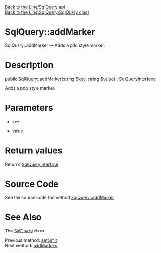 [Back to the Ling/SqlQuery api](https://github.com/lingtalfi/SqlQuery/blob/master/doc/api/Ling/SqlQuery.md)<br>
[Back to the Ling\SqlQuery\SqlQuery class](https://github.com/lingtalfi/SqlQuery/blob/master/doc/api/Ling/SqlQuery/SqlQuery.md)


SqlQuery::addMarker
================



SqlQuery::addMarker — Adds a pdo style marker.




Description
================


public [SqlQuery::addMarker](https://github.com/lingtalfi/SqlQuery/blob/master/doc/api/Ling/SqlQuery/SqlQuery/addMarker.md)(string $key, string $value) : [SqlQueryInterface](https://github.com/lingtalfi/SqlQuery/blob/master/doc/api/Ling/SqlQuery/SqlQueryInterface.md)




Adds a pdo style marker.




Parameters
================


- key

    

- value

    


Return values
================

Returns [SqlQueryInterface](https://github.com/lingtalfi/SqlQuery/blob/master/doc/api/Ling/SqlQuery/SqlQueryInterface.md).








Source Code
===========
See the source code for method [SqlQuery::addMarker](https://github.com/lingtalfi/SqlQuery/blob/master/SqlQuery.php#L296-L300)


See Also
================

The [SqlQuery](https://github.com/lingtalfi/SqlQuery/blob/master/doc/api/Ling/SqlQuery/SqlQuery.md) class.

Previous method: [setLimit](https://github.com/lingtalfi/SqlQuery/blob/master/doc/api/Ling/SqlQuery/SqlQuery/setLimit.md)<br>Next method: [addMarkers](https://github.com/lingtalfi/SqlQuery/blob/master/doc/api/Ling/SqlQuery/SqlQuery/addMarkers.md)<br>

